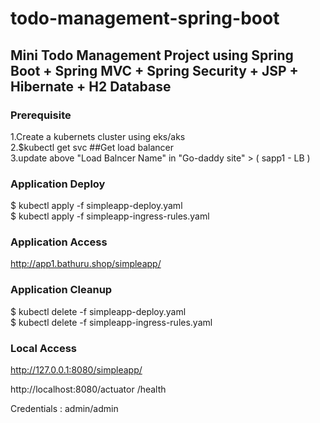 # todo-management-spring-boot


## Mini Todo Management Project using Spring Boot + Spring MVC + Spring Security + JSP + Hibernate + H2 Database

### Prerequisite
1.Create a kubernets cluster using eks/aks <br>
2.$kubectl get svc    ##Get load balancer <br>
3.update above "Load Balncer Name" in  "Go-daddy site"   >  ( sapp1 - LB )

### Application Deploy
$ kubectl apply -f simpleapp-deploy.yaml <br>
$ kubectl apply -f simpleapp-ingress-rules.yaml

### Application Access
http://app1.bathuru.shop/simpleapp/

### Application Cleanup

$ kubectl delete -f simpleapp-deploy.yaml <br>
$ kubectl delete -f simpleapp-ingress-rules.yaml

### Local Access
http://127.0.0.1:8080/simpleapp/

http://localhost:8080/actuator
/health

Credentials : admin/admin
